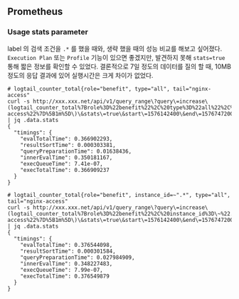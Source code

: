 Prometheus
----------

### Usage stats parameter
  
label 의 검색 조건을 `.*` 를 했을 때와, 생략 했을 때의 성능 비교를 해보고 싶어졌다. 
`Execution Plan` 또는 `Profile` 기능이 있으면 좋겠지만, 발견하지 못해 `stats=true` 통해 짧은 정보를 확인할 수 있었다.
결론적으로 7일 정도의 데이터를 질의 할 때, 10MB 정도의 응답 결과에 있어 실행시간은 크게 차이가 없었다.  
    
```shell script
# logtail_counter_total{role="benefit", type="all", tail="nginx-access"
curl -s http://xxx.xxx.net/api/v1/query_range\?query\=increase\(logtail_counter_total%7Brole%3D%22benefit%22%2C%20type%3D%22all%22%2C%20tail%3D%22nginx-access%22%7D%5B1m%5D\)\&stats\=true\&start\=1576142400\&end\=1576747200\&step=1200 | jq .data.stats                                                                                
{
  "timings": {
    "evalTotalTime": 0.366902293,
    "resultSortTime": 0.000303381,
    "queryPreparationTime": 0.01638436,
    "innerEvalTime": 0.350181167,
    "execQueueTime": 7.41e-07,
    "execTotalTime": 0.366909237
  }
}

# logtail_counter_total{role="benefit", instance_id=~".*", type="all", tail="nginx-access" 
curl -s http://xxx.xxx.net/api/v1/query_range\?query\=increase\(logtail_counter_total%7Brole%3D%22benefit%22%2C%20instance_id%3D\~%22.\*%22%2C%20type%3D%22all%22%2C%20tail%3D%22nginx-access%22%7D%5B1m%5D\)\&stats\=true\&start\=1576142400\&end\=1576747200\&step=1200 | jq .data.stats                                                 
{
  "timings": {
    "evalTotalTime": 0.376544098,
    "resultSortTime": 0.000301584,
    "queryPreparationTime": 0.027984909,
    "innerEvalTime": 0.348227483,
    "execQueueTime": 7.99e-07,
    "execTotalTime": 0.376549879
  }
}

```

